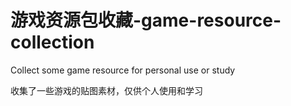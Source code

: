 # 游戏资源包收藏-game-resource-collection



Collect some game resource for personal use or study

收集了一些游戏的贴图素材，仅供个人使用和学习